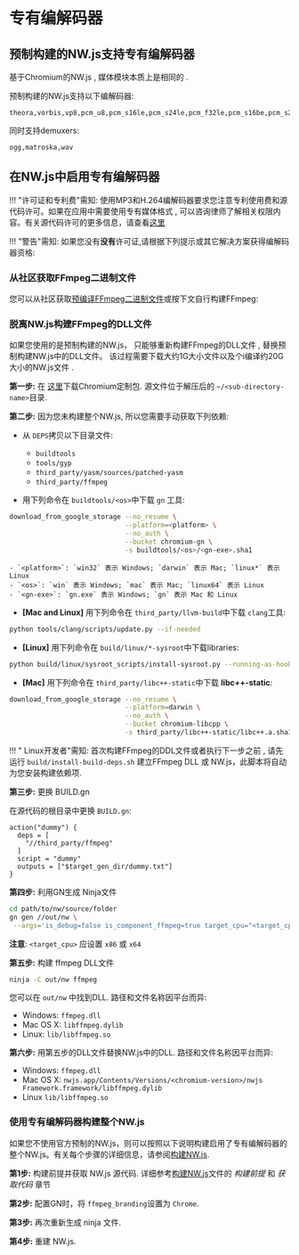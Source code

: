 # 专有编解码器

## 预制构建的NW.js支持专有编解码器

基于Chromium的NW.js , 媒体模块本质上是相同的 .

预制构建的NW.js支持以下编解码器:

```none
theora,vorbis,vp8,pcm_u8,pcm_s16le,pcm_s24le,pcm_f32le,pcm_s16be,pcm_s24be
```

同时支持demuxers:

```none
ogg,matroska,wav
```

## 在NW.js中启用专有编解码器

!!! "许可证和专利费"需知:
    使用MP3和H.264编解码器要求您注意专利使用费和源代码许可。如果在应用中需要使用专有媒体格式 , 可以咨询律师了解相关权限内容。有关源代码许可的更多信息，请查看[这里](https://chromium.googlesource.com/chromium/third_party/ffmpeg.git/+/master/CREDITS.chromium)    

!!! "警告"需知:
    如果您没有**没有**许可证,请根据下列提示或其它解决方案获得编解码器资格:

### 从社区获取FFmpeg二进制文件

您可以从社区获取[预编译FFmpeg二进制文件](https://github.com/iteufel/nwjs-ffmpeg-prebuilt/releases)或按下文自行构建FFmpeg:

### 脱离NW.js构建FFmpeg的DLL文件

如果您使用的是预制构建的NW.js， 只能够重新构建FFmpeg的DLL文件 , 替换预制构建NW.js中的DLL文件。 该过程需要下载大约1G大小文件以及个i编译约20G大小的NW.js文件 . 

 **第一步:** 在 [这里](https://github.com/nwjs/chromium.src/tags)下载Chromium定制包. 源文件位于解压后的 `~/<sub-directory-name>`目录.

 **第二步:** 因为您未构建整个NW.js, 所以您需要手动获取下列依赖:

* 从 `DEPS`拷贝以下目录文件:
    - `buildtools`
    - `tools/gyp`
    - `third_party/yasm/sources/patched-yasm`
    - `third_party/ffmpeg`
    
* 用下列命令在 `buildtools/<os>`中下载 `gn` 工具:
```bash
download_from_google_storage --no_resume \
                             --platform=<platform> \
                             --no_auth \
                             --bucket chromium-gn \
                             -s buildtools/<os>/<gn-exe>.sha1
```
    - `<platform>`: `win32` 表示 Windows; `darwin` 表示 Mac; `linux*` 表示 Linux
    - `<os>`: `win` 表示 Windows; `mac` 表示 Mac; `linux64` 表示 Linux
    - `<gn-exe>`: `gn.exe` 表示 Windows; `gn` 表示 Mac 和 Linux
    
* **[Mac and Linux]** 用下列命令在 `third_party/llvm-build`中下载 `clang`工具:
```bash
python tools/clang/scripts/update.py --if-needed
```

* **[Linux]** 用下列命令在 `build/linux/*-sysroot`中下载libraries:
```bash
python build/linux/sysroot_scripts/install-sysroot.py --running-as-hook
```

* **[Mac]** 用下列命令在 `third_party/libc++-static`中下载 **libc++-static**:
```bash
download_from_google_storage --no_resume \
                             --platform=darwin \
                             --no_auth \
                             --bucket chromium-libcpp \
                             -s third_party/libc++-static/libc++.a.sha1
```

!!! " Linux开发者"需知:
    首次构建FFmpeg的DDL文件或者执行下一步之前 , 请先运行 `build/install-build-deps.sh` 建立FFmpeg DLL 或 NW.js，此脚本将自动为您安装构建依赖项.

 **第三步:**  更换 BUILD.gn

在源代码的根目录中更换 `BUILD.gn`:

```
action("dummy") {
  deps = [
    "//third_party/ffmpeg"
  ]
  script = "dummy"
  outputs = ["$target_gen_dir/dummy.txt"]
}
```

 **第四步:**  利用GN生成 Ninja文件

```bash
cd path/to/nw/source/folder  
gn gen //out/nw \
 --args='is_debug=false is_component_ffmpeg=true target_cpu="<target_cpu>" is_official_build=true ffmpeg_branding="Chrome"'
```

 **注意**: `<target_cpu>` 应设置 `x86` 或 `x64`

 **第五步:** 构建 ffmpeg DLL文件

```bash
ninja -C out/nw ffmpeg
```

您可以在 `out/nw` 中找到DLL. 路径和文件名称因平台而异:

* Windows: `ffmpeg.dll`
* Mac OS X: `libffmpeg.dylib`
* Linux: `lib/libffmpeg.so`

 **第六步:** 用第五步的DLL文件替换NW.js中的DLL. 路径和文件名称因平台而异:

* Windows: `ffmpeg.dll`
* Mac OS X: `nwjs.app/Contents/Versions/<chromium-version>/nwjs Framework.framework/libffmpeg.dylib`
* Linux `lib/libffmpeg.so`

### 使用专有编解码器构建整个NW.js

如果您不使用官方预制的NW.js，则可以按照以下说明构建启用了专有编解码器的整个NW.js。有关每个步骤的详细信息，请参阅[构建NW.js](Building-NW.js.md).  

 **第1步:** 构建前提并获取 NW.js 源代码. 详细参考[构建NW.js](Building-NW.js.md)文件的 *构建前提* 和 *获取代码* 章节

 **第2步:** 配置GN时，将 `ffmpeg_branding`设置为 `Chrome`.

 **第3步:** 再次重新生成 ninja 文件.

 **第4步:** 重建 NW.js.
